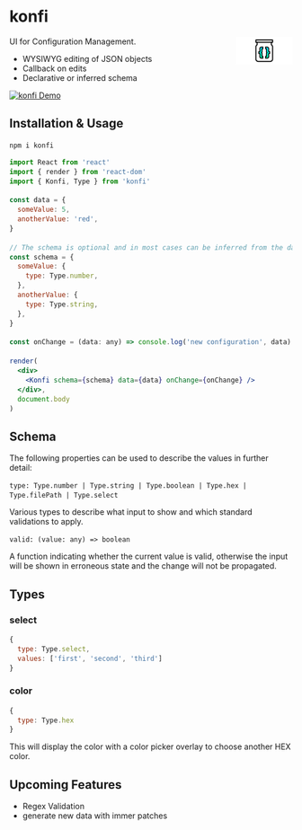 # konfi

<img align="right" src="https://github.com/tobua/konfi/raw/master/logo.png" width="20%" alt="konfi" />

UI for Configuration Management.

- WYSIWYG editing of JSON objects
- Callback on edits
- Declarative or inferred schema

[![konfi Demo](https://img.shields.io/static/v1?label=konfi&message=Demo&color=brightgreen)](https://tobua.github.io/konfi)

## Installation & Usage

```
npm i konfi
```

```jsx
import React from 'react'
import { render } from 'react-dom'
import { Konfi, Type } from 'konfi'

const data = {
  someValue: 5,
  anotherValue: 'red',
}

// The schema is optional and in most cases can be inferred from the data.
const schema = {
  someValue: {
    type: Type.number,
  },
  anotherValue: {
    type: Type.string,
  },
}

const onChange = (data: any) => console.log('new configuration', data)

render(
  <div>
    <Konfi schema={schema} data={data} onChange={onChange} />
  </div>,
  document.body
)
```

## Schema

The following properties can be used to describe the values in further detail:

`type: Type.number | Type.string | Type.boolean | Type.hex | Type.filePath | Type.select`

Various types to describe what input to show and which standard validations to apply.

`valid: (value: any) => boolean`

A function indicating whether the current value is valid, otherwise the input will be shown in erroneous state and the change will not be propagated.

## Types

### select

```js
{
  type: Type.select,
  values: ['first', 'second', 'third']
}
```

### color

```js
{
  type: Type.hex
}
```

This will display the color with a color picker overlay to choose another HEX color.

## Upcoming Features

- Regex Validation
- generate new data with immer patches
